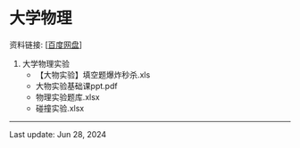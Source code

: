 # 大学物理
资料链接: [[百度网盘](https://pan.baidu.com/s/1IS8pAVRmw20hFBKhiZTyQA?pwd=69ta)]

1. 大学物理实验
    - 【大物实验】填空题爆炸秒杀.xls
    - 大物实验基础课ppt.pdf
    - 物理实验题库.xlsx
    - 碰撞实验.xlsx

---
Last update: Jun 28, 2024
